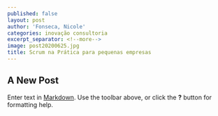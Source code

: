 ```yaml
---
published: false
layout: post
author: 'Fonseca, Nicole'
categories: inovação consultoria
excerpt_separator: <!--more-->
image: post20200625.jpg
title: Scrum na Prática para pequenas empresas
---
```

## A New Post

Enter text in [Markdown](http://daringfireball.net/projects/markdown/). Use the toolbar above, or click the **?** button for formatting help.

